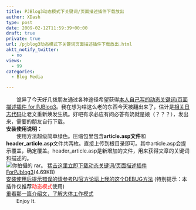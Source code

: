 ```yaml
---
title: PJBlog3动态模式下关键词/页面描述插件下载放出
author: XDash
type: post
date: 2009-02-12T11:59:39+00:00
draft: true
private: true
url: /pjblog3动态模式下关键词页面描述插件下载放出.html
aktt_notify_twitter:
  - no
views:
  - 99
categories:
  - Blog Media

---
```

<p style="text-align: left; ">
  　　诡异了今天好几拨朋友通过各种途径希望获得<a target="_blank" href="http://www.xdash.cn/article.asp?id=234">本人自己写的动态关键词/页面描述插件 for PJBlog3</a>。我在想为啥这么老的东西今天被翻出来了，估计是<a target="_blank" href="http://bbs.pjhome.net/thread-48851-1-1.html">相关日志代码</a>让老文重新焕发生机。好吧有求必应有问必答有奶就是娘（？？？），发出来，需要的朋友自行下载。<br /> <strong>安装使用说明：</strong><br /> 　　使用方法超级简单绿色。压缩包里包含<strong>article.asp文件</strong>和<strong>header_article.asp</strong>文件共两枚。直接上传到根目录即可。其中article.asp会提示覆盖，确定覆盖。header_article.asp是新增加的文件，用来获得文章的关键词和描述的。<br /> <img decoding="async" alt="你拍攝的 rar。" src="http://farm4.static.flickr.com/3299/3274311586_b429e68a54.jpg?v=0" />&nbsp;<a target="_blank" href="http://xdash.cn/downloads/dynamic.rar">猛击这里立即下载动态关键词/页面描述插件ForPJblog3</a>(4.69KB)<br /> <a target="_blank" href="http://bbs.pjhome.net/viewthread.php?tid=48965&page=1&extra=page%3D1#pid364458">安装使用后提示错误的请参考PJ官方论坛上我的这个DEBUG方法</a> (特别提示：本插件仅推荐<span style="color: rgb(255, 0, 0); ">动态模式</span>使用)<br /> <a target="_blank" href="http://www.xdash.cn/article.asp?id=234">重看那一篇介绍文，了解大体工作模式</a><br /> 　　Enjoy It.
</p>